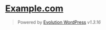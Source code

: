 [Example.com][example.com]
==========================

> Powered by [Evolution WordPress][evolution-wordpress] *v1.3.16*


[example.com]: http://example.com/
[evolution-wordpress]: https://github.com/evolution/wordpress/
